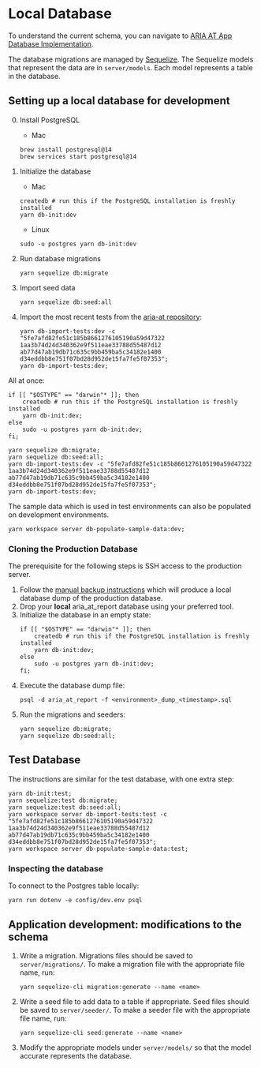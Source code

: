 # Local Database

To understand the current schema, you can navigate to [ARIA AT App Database Implementation](https://github.com/w3c/aria-at-app/wiki/ARIA-AT-App-Database-Implementation).

The database migrations are managed by [Sequelize](https://sequelize.org/). The Sequelize models that represent the data are in `server/models`. Each model represents a table in the database.

## Setting up a local database for development

0. Install PostgreSQL

    - Mac

    ```
    brew install postgresql@14
    brew services start postgresql@14
    ```

1. Initialize the database
    - Mac
    ```
    createdb # run this if the PostgreSQL installation is freshly installed
    yarn db-init:dev
    ```
    - Linux
    ```
    sudo -u postgres yarn db-init:dev
    ```
2. Run database migrations
    ```
    yarn sequelize db:migrate
    ```
3. Import seed data
    ```
    yarn sequelize db:seed:all
    ```
4. Import the most recent tests from the [aria-at repository](https://github.com/w3c/aria-at):
    ```
    yarn db-import-tests:dev -c "5fe7afd82fe51c185b8661276105190a59d47322 1aa3b74d24d340362e9f511eae33788d55487d12 ab77d47ab19db71c635c9bb459ba5c34182e1400 d34eddbb8e751f07bd28d952de15fa7fe5f07353";
    yarn db-import-tests:dev;
    ```

All at once:

```
if [[ "$OSTYPE" == "darwin"* ]]; then
    createdb # run this if the PostgreSQL installation is freshly installed
    yarn db-init:dev;
else
    sudo -u postgres yarn db-init:dev;
fi;

yarn sequelize db:migrate;
yarn sequelize db:seed:all;
yarn db-import-tests:dev -c "5fe7afd82fe51c185b8661276105190a59d47322 1aa3b74d24d340362e9f511eae33788d55487d12 ab77d47ab19db71c635c9bb459ba5c34182e1400 d34eddbb8e751f07bd28d952de15fa7fe5f07353";
yarn db-import-tests:dev;
```

The sample data which is used in test environments can also be populated on development environments.

```
yarn workspace server db-populate-sample-data:dev;
```

### Cloning the Production Database

The prerequisite for the following steps is SSH access to the production server.

1. Follow the [manual backup instructions](../deploy/README.md#manual-db-backup) which will produce a local database dump of the production database.
2. Drop your **local** aria_at_report database using your preferred tool.
3. Initialize the database in an empty state:
    ```
    if [[ "$OSTYPE" == "darwin"* ]]; then
        createdb # run this if the PostgreSQL installation is freshly installed
        yarn db-init:dev;
    else
        sudo -u postgres yarn db-init:dev;
    fi;
    ```
4. Execute the database dump file:
    ```
    psql -d aria_at_report -f <environment>_dump_<timestamp>.sql
    ```
5. Run the migrations and seeders:
    ```
    yarn sequelize db:migrate;
    yarn sequelize db:seed:all;
    ```

## Test Database

The instructions are similar for the test database, with one extra step:

```
yarn db-init:test;
yarn sequelize:test db:migrate;
yarn sequelize:test db:seed:all;
yarn workspace server db-import-tests:test -c "5fe7afd82fe51c185b8661276105190a59d47322 1aa3b74d24d340362e9f511eae33788d55487d12 ab77d47ab19db71c635c9bb459ba5c34182e1400 d34eddbb8e751f07bd28d952de15fa7fe5f07353";
yarn workspace server db-populate-sample-data:test;
```

### Inspecting the database

To connect to the Postgres table locally:

```
yarn run dotenv -e config/dev.env psql
```

## Application development: modifications to the schema

1. Write a migration. Migrations files should be saved to `server/migrations/`. To make a migration file with the appropriate file name, run:
    ```
    yarn sequelize-cli migration:generate --name <name>
    ```
2. Write a seed file to add data to a table if appropriate. Seed files should be saved to `server/seeder/`. To make a seeder file with the appropriate file name, run:
    ```
    yarn sequelize-cli seed:generate --name <name>
    ```
3. Modify the appropriate models under `server/models/` so that the model accurate represents the database.
